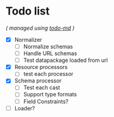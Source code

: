 # Todo list

_\( managed using [todo-md](https://github.com/Hypercubed/todo-md) \)_

- [x] Normalizer
  - [ ] Normalize schemas
  - [ ] Handle URL schemas
  - [ ] Test datapackage loaded from url
- [x] Resource processors
  - [ ] test each processor
- [x] Schema processor
  - [ ] Test each cast
  - [ ] Support type formats
  - [ ] Field Constraints?
- [ ] Loader?
